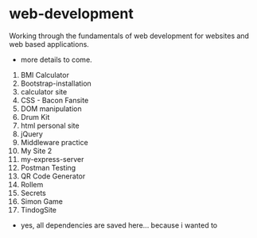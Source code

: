 # web-development

Working through the fundamentals of web development for websites and web based applications.

- more details to come.

 1. BMI Calculator
 2. Bootstrap-installation
 3. calculator site
 4. CSS - Bacon Fansite
 5. DOM manipulation
 6. Drum Kit
 7. html personal site
 8. jQuery
 9. Middleware practice
10. My Site 2
11. my-express-server
12. Postman Testing
13. QR Code Generator
14. Rollem
15. Secrets
16. Simon Game
17. TindogSite

- yes, all dependencies are saved here... because i wanted to

